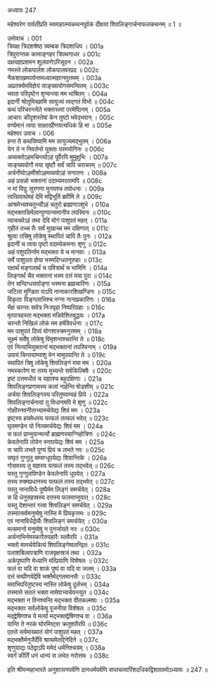 अध्यायः 247

महेश्वरेण पार्वतींप्रति स्वमाहात्म्यकथनपूर्वकं दीक्षया शिवलिङ्गार्चनाफलकथनम् ॥ 1 ॥

उमोवाच ।	001  
त्रियक्ष त्रिदशश्रेष्ठ त्र्यम्बक त्रिदशाधिप ।	001a  
त्रिपुरान्तक कामाङ्गहर त्रिपथगाधर ॥	001c  
दक्षयज्ञप्रशमन शूलपाणेऽरिसूदन ।	002a  
नमस्ते लोकपालेश लोकपालवरप्रद ॥	002c  
नैकशाखमपर्यन्तमध्यात्मज्ञानमुत्तमम् ।	003a  
अप्रतर्क्यमविज्ञेयं साङ्ख्ययोगसमन्वितम् ॥	003c  
भवता परिपृष्टेन शृण्वन्त्या मम भाषितम् ।	004a  
इदानीं श्रोतुमिच्छामि सायुज्यं त्वद्गतं विभो ॥	004c  
कथं परिचरन्त्येते भक्तास्त्वां परमेष्ठिनम् ।	005a  
आचारः कीदृशस्तेषां केन तुष्टो भवेद्भवान् ।	005c  
वर्ण्यमानं त्वया साक्षात्प्रीणयत्यधिकं हि मा ॥	005e  
महेश्वर उवाच ।	006  
हन्त ते कथयिष्यामि मम सायुज्यमद्भुतम् ।	006a  
येन ते न निवर्तन्ते युक्ताः परमयोगिनः ॥	006c  
अव्यक्तोऽहमचिन्त्योऽहं पूर्वैरपि मुमुक्षुभिः ।	007a  
साङ्ख्ययोगौ मया सृष्टौ सर्वं चापि चराचरम् ॥	007c  
अर्चनीयोऽहमीशोऽहमव्ययोऽहं सनातनः ।	008a  
अहं प्रसन्नो भक्तानां ददाम्यमरतामपि ॥	008c  
न मां विदुः सुरगणा मुनयश्च तपोधनाः ।	009a  
त्वत्प्रियार्थमहं देवि मद्विभूतिं ब्रवीमि ते ॥	009c  
आश्रमेभ्यश्चतुर्भ्योऽहं चतुरो ब्राह्मणाञ्शुभे ।	010a  
मद्भक्तान्निर्मलान्पुण्यान्समानीय तपस्विनः ॥	010c  
व्याचख्येऽहं तथा देवि योगं पाशुपतं महत् ।	011a  
गृहीतं तच्च तैः सर्वं मुखाच्च मम दक्षिणात् ॥	011c  
श्रुत्वा तत्त्रिषु लोकेषु स्थापितं चापि तैः पुनः ।	012a  
इदानीं च त्वया पृष्टो वदाम्येकमनाः शृणु ॥	012c  
अहं पशुपतिर्नाम मद्भक्ता ये च मानवाः ।	013a  
सर्वे पाशुपता ज्ञेया भस्मदिग्धतनूरुहाः ॥	013c  
रक्षार्थं मङ्गलार्थं च पवित्रार्थं च भामिनि ।	014a  
लिङ्गार्थं चैव भक्तानां भस्म दत्तं मया पुरा ॥	014c  
तेन सन्दिग्धसर्वाङ्गा भस्मना ब्रह्मचारिणः ।	015a  
जटिला मुण्डिता वाऽपि नानाकारशिखण्डिनः ॥	015c  
विकृताः पिङ्गलाभिश्च नग्ना नानाप्रकारिणः ।	016a  
भैक्षं चरन्तः सर्वत्र निःस्पृहा निष्परिग्रहाः ॥	016c  
मृत्पात्रहस्ता मद्भक्ता मन्निवेशितबुद्धयः ।	017a  
चरन्तो निखिलं लोकं मम हर्षविवर्धनाः ॥	017c  
मम पाशुपतं दिव्यं योगशास्त्रमनुत्तमम् ।	018a  
सूक्ष्मं सर्वेषु लोकेषु विमृशन्तश्चरन्ति ते ॥	018c  
एवं नित्याभियुक्तानां मद्भक्तानां तपस्विनाम् ।	019a  
उपायं चिन्तयाम्याशु येन मामुपयान्ति ते ॥	019c  
स्थापितं त्रिषु लोकेषु शिवलिङ्गं मया मम ।	020a  
नमस्कारेण वा तस्य मुच्यन्ते सर्वकिल्बिषैः ॥	020c  
इष्टं दत्तमधीतं च यज्ञाश्च बहुदक्षिणाः ।	021a  
शिवलिङ्गप्रणामस्य कलां नार्हन्ति षोडशीम् ॥	021c  
अर्चया शिवलिङ्गस्य परितुष्याम्यहं प्रिये ।	022a  
शिवलिङ्गार्चनायां तु विधानमपि मे शृणु ॥	022c  
गोक्षीरनवनीताभ्यामर्चयेद्यः शिवं मम ।	023a  
इष्टस्य हयमेधस्य यत्फलं तत्फलं भवेत् ॥	023c  
घृतमण्डेन यो नित्यमर्चयेद्यः शिवं मम ।	024a  
स फलं प्राप्नुयान्मर्त्यो ब्राह्मणस्याग्निहोत्रिणः ॥	024c  
केवलेनापि तोयेन स्नापयेद्यः शिवं मम ।	025a  
स चापि लभते पुण्यं प्रियं च लभते नरः ॥	025c  
सघृतं गुग्गुलु सम्यग्धूपयेद्यः शिवान्तिके ।	026a  
गोसवस्य तु यज्ञस्य यत्फलं तस्य तद्भवेत् ॥	026c  
यस्तु गुग्गुलपिण्डेन केवलेनापि धूपयेत् ।	027a  
तस्य रुक्मप्रधानस्य यत्फलं तस्य तद्भवेत् ॥	027c  
यस्तु नानाविधैः पुष्पैर्मम लिङ्गं समर्चयेत् ।	028a  
स हि धेनुसहस्रस्य दत्तस्य फलमाप्नुयात् ।	028c  
यस्तु देशान्तरं गत्वा शिवलिङ्गं समर्चयेत् ।	029a  
तस्मात्सर्वमनुष्येषु नास्ति मे प्रियकृत्तमः ॥	029c  
एवं नानाविधैर्द्रव्यैः शिवलिङ्गं समर्चयेत् ।	030a  
मत्समानो मनुष्येषु न पुनर्जायते नरः ॥	030c  
अर्चनाभिर्नमस्कारैरुपहारैः स्तवैरपि ।	031a  
भक्तो मामर्चयेन्नित्यं शिवलिङ्गेष्वतन्द्रितः ॥	031c  
पलाशबिल्वपत्राणि राजवृक्षस्रजं तथा ।	032a  
अर्कपुष्पाणि मेध्यानि मत्प्रियाणि विशेषतः ॥	032c  
फलं वा यदि वा शाकं पुष्पं वा यदि वा जलम् ।	033a  
दत्तं सम्प्रीणयेद्देवि भक्तैर्मद्गतमानसैः ॥	033c  
ममाभिपरितुष्टस्य नास्ति लोकेषु दुर्लभम् ।	034a  
तस्मात्ते सततं भक्ता मामेवाभ्यर्चयन्त्युत ॥	034c  
मद्भक्ता न विनश्यन्ति मद्भक्ता वीतकल्मषाः ।	035a  
मद्भक्ताः सर्वलोकेषु पूजनीया विशेषतः ॥	035c  
मद्द्वेषिणश्च ये मर्त्या मद्भक्तद्वेषिणश्च वा ।	036a  
यान्ति ते नरकं घोरमिष्ट्वा क्रतुशतैरपि ॥	036c  
एतत्ते सर्वमाख्यातं योगं पाशुपतं महत् ।	037a  
मद्भक्तैर्मनुजैर्देवि श्राव्यमेतद्दिनेदिने ॥	037c  
शृणुयाद्यः पठेद्वाऽपि ममेदं धर्मनिश्चयम् ।	038a  
स्वर्गं कीर्तिं धनं धान्यं स लभेत नरोत्तमः ॥ 	038c  

इति श्रीमन्महाभारते अनुशासनपर्वणि दानधर्मपर्वणि सप्तचत्वारिंशदधिकद्विशततमोऽध्यायः ॥ 247 ॥

